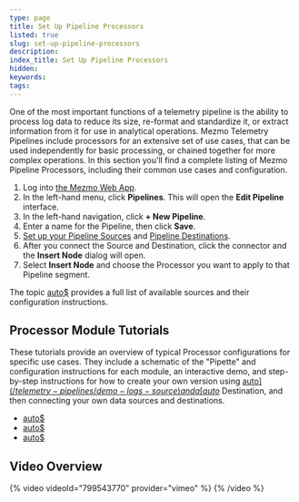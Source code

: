 ```yaml
---
type: page
title: Set Up Pipeline Processors
listed: true
slug: set-up-pipeline-processors
description: 
index_title: Set Up Pipeline Processors
hidden: 
keywords: 
tags: 
---
```



One of the most important functions of a telemetry pipeline is the ability to process log data to reduce its size, re-format and standardize it, or extract information from it for use in analytical operations. Mezmo Telemetry Pipelines include processors for an extensive set of use cases, that can be used independently for basic processing, or chained together for more complex operations. In this section you'll find a complete listing of Mezmo Pipeline Processors, including their common use cases and configuration.

1. Log into [the Mezmo Web App](https://app.mezmo.com/).
2. In the left-hand menu, click **Pipelines**. This will open the **Edit Pipeline** interface.
3. In the left-hand navigation, click **+ New Pipeline**.
4. Enter a name for the Pipeline, then click **Save**.
5. [Set up your Pipeline Sources](/telemetry-pipelines/set-up-pipeline-processors) and [Pipeline Destinations](/telemetry-pipelines/set-up-pipeline-destinations).
6. After you connect the Source and Destination, click the connector and the **Insert Node** dialog will open.
7. Select **Insert Node** and choose the Processor you want to apply to that Pipeline segment.

The topic [auto$](/telemetry-pipelines/supported-processors) provides a full list of available sources and their configuration instructions.

## Processor Module Tutorials

These tutorials provide an overview of typical Processor configurations for specific use cases. They include a schematic of the "Pipette" and configuration instructions for each module, an interactive demo, and step-by-step instructions for how to create your own version using [auto$](/telemetry-pipelines/demo-logs-source) and a [auto$](/telemetry-pipelines/blackhole-destination) Destination, and then connecting your own data sources and destinations.

- [auto$](/practioner-guide-data-optimization/pipeline-example--convert-200-events-to-metrics)
- [auto$](/practioner-guide-data-optimization/pipeline-module--route)
- [auto$](/practioner-guide-data-optimization/pipeline-module--security-and-compliance)

## Video Overview

{% video videoId="799543770" provider="vimeo" %}
{% /video %}